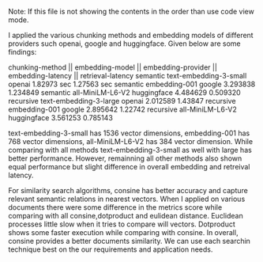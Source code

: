 Note: If this file is not showing the contents in the order than use code view mode.

I applied the various chunking methods and embedding models of different providers such openai, google and huggingface. Given below are some findings:

chunking-method || embedding-model || embedding-provider || embedding-latency || retrieval-latency
semantic           text-embedding-3-small  openai           1.82973 sec            1.27563 sec
semantic           embedding-001           google           3.293838               1.234849
semantic           all-MiniLM-L6-V2        huggingface      4.484629               0.509320
recursive          text-embedding-3-large  openai           2.012589               1.43847
recursive          embedding-001           google           2.895642               1.22742
recursive          all-MiniLM-L6-V2        huggingface      3.561253               0.785143  

text-embedding-3-small has 1536 vector dimensions, embedding-001 has 768 vector dimensions, all-MiniLM-L6-V2 has 384 vector dimension. While comparing with all methods text-embedding-3-small as well with large has better performance. However, remainning all other methods also shown equal performance but slight difference in overall embedding and retreival latency. 

For similarity search algorithms, consine has better accuracy and capture relevant semantic relations in nearest vectors. When I applied on various documents there were some difference in the metrics score while comparing with all consine,dotproduct and eulidean distance. Euclidean processes little slow when it tries to compare will vectors. Dotproduct shows some faster execution while comparing with consine. In overall, consine provides a better documents similarity. We can use each searchin technique best on the our requirements and application needs.
